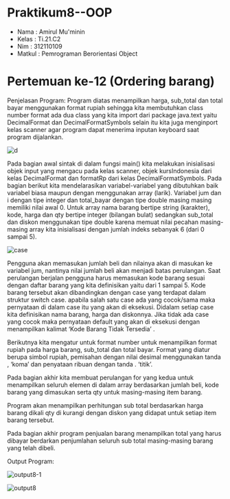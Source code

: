 # Praktikum8--OOP

* Nama  : Amirul Mu'minin
* Kelas : Ti.21.C2
* Nim   : 312110109
* Matkul : Pemrograman Berorientasi Object

# Pertemuan ke-12 (Ordering barang) #

Penjelasan Program:
Program diatas menampilkan harga, sub_total dan total bayar menggunakan format rupiah sehingga kita membutuhkan class number format ada dua class yang kita import dari package java.text yaitu DecimalFormat dan DecimalFormatSymbols selain itu kita juga menginport kelas scanner agar program dapat menerima inputan keyboard saat program dijalankan.

![d](https://user-images.githubusercontent.com/116171779/208020732-c401d506-201d-470d-977a-ac2812948ac5.png)


Pada bagian awal sintak di dalam fungsi main() kita melakukan inisialisasi objek input yang mengacu pada kelas scanner, objek kursIndonesia dari kelas DecimalFormat dan formatRp dari kelas DecimalFormatSymbols.
Pada bagian berikut kita mendelarasikan variabel-variabel yang dibutuhkan baik variabel biasa maupun dengan menggunakan array (larik). Variabel jum dan i dengan tipe integer dan total_bayar dengan tipe double masing masing memiliki nilai awal 0. Untuk array nama barang bertipe string (karakter), kode, harga dan qty bertipe integer (bilangan bulat) sedangkan sub_total dan diskon menggunakan tipe double karena memuat nilai pecahan masing-masing array kita inisialisasi dengan jumlah indeks sebanyak 6 (dari 0 sampai 5).

![case](https://user-images.githubusercontent.com/116171779/208020601-c7eb33d3-0b20-4911-a692-ddf0a6bc8056.png)


Pengguna akan memasukan jumlah beli dan nilainya akan di masukan ke variabel jum, nantinya nilai jumlah beli akan menjadi batas perulangan. Saat perulangan berjalan pengguna harus memasukan kode barang sesuai dengan daftar barang yang kita definisikan yaitu dari 1 sampai 5. Kode barang tersebut akan dibandingkan dengan case yang terdapat dalam struktur switch case. apabila salah satu case ada yang cocok/sama maka pernyataan di dalam case itu yang akan di eksekusi. Didalam setiap case kita definisikan nama barang, harga dan diskonnya. Jika tidak ada case yang cocok maka pernyataan default yang akan di eksekusi dengan menampilkan kalimat ‘Kode Barang Tidak Tersedia’ .

Berikutnya kita mengatur untuk format number untuk menampilkan format rupiah pada harga barang, sub_total dan total bayar. Format yang diatur berupa simbol rupiah, pemisahan dengan nilai desimal menggunakan tanda , ‘koma’ dan penyataan ribuan dengan tanda . ‘titik’.

Pada bagian akhir kita membuat perulangan for yang kedua untuk menampilkan seluruh elemen di dalam array berdasarkan jumlah beli, kode barang yang dimasukan serta qty untuk masing-masing item barang.

Program akan menampilkan perhitungan sub total berdasarkan harga barang dikali qty di kurangi dengan diskon yang didapat untuk setiap item barang tersebut.

Pada bagian akhir program penjualan barang menampilkan total yang harus dibayar berdarkan penjumlahan seluruh sub total masing-masing barang yang telah dibeli.

Output Program:

![output8-1](https://user-images.githubusercontent.com/116171779/208019840-26028b8d-b035-4ab5-ba8d-b10d984db1b6.png)

![output8](https://user-images.githubusercontent.com/116171779/208019798-8334e564-e99d-4835-bb3f-a8575b0d4821.png)
